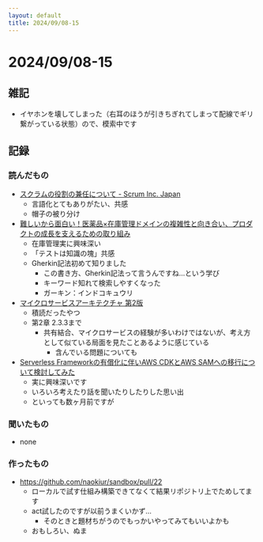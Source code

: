 ```yaml
---
layout: default
title: 2024/09/08-15
---
```


# 2024/09/08-15

## 雑記

* イヤホンを壊してしまった（右耳のほうが引きちぎれてしまって配線でギリ繋がっている状態）ので、模索中です

## 記録

### 読んだもの

* [スクラムの役割の兼任について - Scrum Inc. Japan](https://scruminc.jp/blog/5637/)
  * 言語化とてもありがたい、共感
  * 帽子の被り分け
* [難しいから面白い！医薬品×在庫管理ドメインの複雑性と向き合い、プロダクトの成長を支えるための取り組み](https://speakerdeck.com/kakehashi/initiatives-to-support-product-growth)
  * 在庫管理実に興味深い
  * 「テストは知識の塊」共感
  * Gherkin記法初めて知りました
    * この書き方、Gherkin記法って言うんですね…という学び
    * キーワード知れて検索しやすくなった
    * ガーキン：インドコキュウリ
* [マイクロサービスアーキテクチャ 第2版](https://amzn.asia/d/fm1D6ew)
  * 積読だったやつ
  * 第2章 2.3.3まで
    * 共有結合、マイクロサービスの経験が多いわけではないが、考え方として似ている局面を見たことあるように感じている
      * 含んでいる問題についても
* [Serverless Frameworkの有償化に伴いAWS CDKとAWS SAMへの移行について検討してみた](https://dev.classmethod.jp/articles/sls-migrate-cdk-or-sam/)
  * 実に興味深いです
  * いろいろ考えたり話を聞いたりしたりした思い出
  * といっても数ヶ月前ですが

### 聞いたもの

* none

### 作ったもの

* https://github.com/naokiur/sandbox/pull/22
  * ローカルで試す仕組み構築できてなくて結果リポジトリ上でためしてます
  * act試したのですが以前うまくいかず…
    * そのときと題材ちがうのでもっかいやってみてもいいよかも
  * おもしろい、ぬま
